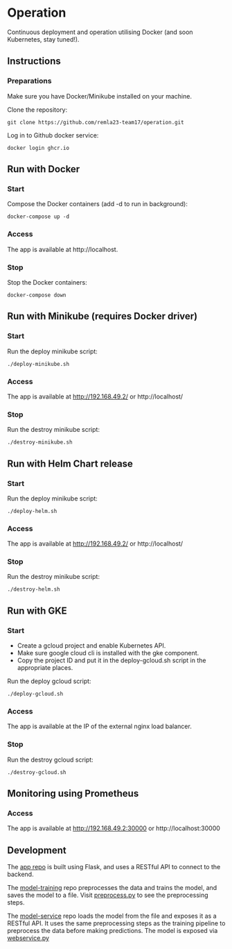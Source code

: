 # Operation

Continuous deployment and operation utilising Docker (and soon Kubernetes, stay tuned!).

## Instructions

### Preparations

Make sure you have Docker/Minikube installed on your machine.

Clone the repository:
```
git clone https://github.com/remla23-team17/operation.git
```

Log in to Github docker service:
```
docker login ghcr.io
```

## Run with Docker

### Start
Compose the Docker containers (add -d to run in background):
``` 
docker-compose up -d
```

### Access

The app is available at http://localhost.


### Stop
Stop the Docker containers:
``` 
docker-compose down
```

## Run with Minikube (requires Docker driver)

### Start
Run the deploy minikube script:
``` 
./deploy-minikube.sh
```

### Access

The app is available at http://192.168.49.2/ or http://localhost/ 

### Stop
Run the destroy minikube script:
``` 
./destroy-minikube.sh
```

## Run with Helm Chart release

### Start
Run the deploy minikube script:
``` 
./deploy-helm.sh
```

### Access

The app is available at http://192.168.49.2/ or http://localhost/ 

### Stop
Run the destroy minikube script:
``` 
./destroy-helm.sh
```

## Run with GKE

### Start
- Create a gcloud project and enable Kubernetes API.
- Make sure google cloud cli is installed with the gke component.
- Copy the project ID and put it in the deploy-gcloud.sh script in the appropriate places. 

Run the deploy gcloud script:
``` 
./deploy-gcloud.sh
```

### Access

The app is available at the IP of the external nginx load balancer.

### Stop
Run the destroy gcloud script:
``` 
./destroy-gcloud.sh
```


## Monitoring using Prometheus

### Access

The app is available at http://192.168.49.2:30000 or http://localhost:30000




## Development

The [app repo](https://github.com/remla23-team17/app) is built using Flask, and uses a RESTful API to connect to the backend.

The [model-training](https://github.com/remla23-team17/model-training) repo preprocesses the data and trains the model, and saves the model to a file. 
Visit [preprocess.py](https://github.com/remla23-team17/model-training/blob/main/pipeline/preprocess.py) to see the preprocessing steps.

The [model-service](https://github.com/remla23-team17/model-service) repo loads the model from the file and exposes it as a RESTful API.
It uses the same preprocessing steps as the training pipeline to preprocess the data before making predictions.
The model is exposed via [webservice.py](https://github.com/remla23-team17/model-service/blob/main/webservice.py)
